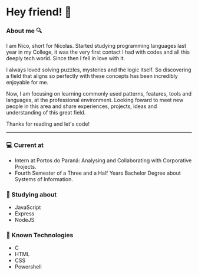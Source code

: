 # Hey friend! 👋

### About me 🔍

I am Nico, short for Nicolas. Started studying programming languages last year in my College, it was the very first contact I had with codes and all this deeply tech world. Since then I fell in love with it. 

I always loved solving puzzles, mysteries and the logic itself. So discovering a field that aligns so perfectly with these concepts has been incredibly enjoyable for me. 

Now, I am focusing on learning commonly used patterns, features, tools and languages, at the professional environment. Looking foward to meet new people in this area and share experiences, projects, ideas and understanding of this great field. 

Thanks for reading and let's code!

---

### 💻 Current at

- Intern at Portos do Paraná: Analysing and Collaborating with Corporative Projects.
- Fourth Semester of a Three and a Half Years Bachelor Degree about Systems of Information.

### 📖 Studying about

- JavaScript
- Express
- NodeJS

### 👾 Known Technologies 

- C
- HTML
- CSS
- Powershell

<!--
**nick27liberatto/nick27liberatto** is a ✨ _special_ ✨ repository because its `README.md` (this file) appears on your GitHub profile.

Here are some ideas to get you started:

- 🔭 I’m currently working on ...
- 🌱 I’m currently learning ...
- 👯 I’m looking to collaborate on ...
- 🤔 I’m looking for help with ...
- 💬 Ask me about ...
- 📫 How to reach me: ...
- 😄 Pronouns: ...
- ⚡ Fun fact: ...
-->
